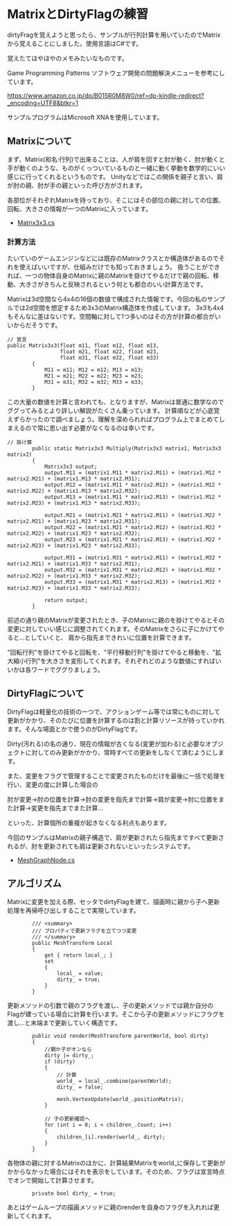 # MatrixとDirtyFlagの練習

dirtyFragを覚えようと思ったら、サンプルが行列計算を用いていたのでMatrixから覚えることにしました。使用言語はC#です。

覚えたてほやほやのメモみたいなものです。

Game Programming Patterns ソフトウェア開発の問題解決メニューを参考にしています。

https://www.amazon.co.jp/dp/B015R0M8W0/ref=dp-kindle-redirect?_encoding=UTF8&btkr=1

サンプルプログラムはMicrosoft XNAを使用しています。

## Matrixについて

まず、Matrix(和名:行列)で出来ることは、人が肩を回すと肘が動く、肘が動くと手が動くのような、ものがくっついているものと一緒に動く挙動を数学的にいい感じに行ってくれるというものです。
Unityなどではこの関係を親子と言い、肩が肘の親、肘が手の親といった呼び方がされます。

各部位がそれぞれMatrixを持っており、そこにはその部位の親に対しての位置、回転、大きさの情報が一つのMatrixに入っています。

- [Matrix3x3.cs](https://github.com/1827009/Tutorial/blob/1153547c6977cf8de67eecf6392f8188cfee38eb/OpusSample/OpusSample/OpusSample/Tutorial/Matrix/Matrix3x3.cs)

### 計算方法

たいていのゲームエンジンなどには既存のMatrixクラスとか構造体があるのでそれを使えばいいですが、仕組みだけでも知っておきましょう。
扱うことができれば、一つの物体自身のMatrixに親のMatrixを掛けてやるだけで親の回転、移動、大きさがきちんと反映されるという何とも都合のいい計算方法です。

Matrixは3d空間なら4x4の16個の数値で構成された情報です。今回の私のサンプルでは2d空間を想定するため3x3のMatrix構造体を作成しています。
3x3も4x4もそんなに差はないです。空間軸に対して1つ多いのはその方が計算の都合がいいからだそうです。
```
// 宣言
public Matrix3x3(float m11, float m12, float m13,
                 float m21, float m22, float m23,
                 float m31, float m32, float m33)
        {
            M11 = m11; M12 = m12; M13 = m13;
            M21 = m21; M22 = m22; M23 = m23;
            M31 = m31; M32 = m32; M33 = m33;
        }
```

この大量の数値を計算と言われても、となりますが、Matrixは普通に数学なのでググってみるとより詳しい解説がたくさん乗っています。
計算順などが心底覚えずらかったので調べましょう。理解を深められればプログラム上でまとめてしまえるので常に思い出す必要がなくなるのは幸いです。

```
// 掛け算
        public static Matrix3x3 Multiply(Matrix3x3 matrix1, Matrix3x3 matrix2)
        {
            Matrix3x3 output;
            output.M11 = (matrix1.M11 * matrix2.M11) + (matrix1.M12 * matrix2.M21) + (matrix1.M13 * matrix2.M31);
            output.M12 = (matrix1.M11 * matrix2.M12) + (matrix1.M12 * matrix2.M22) + (matrix1.M13 * matrix2.M32);
            output.M13 = (matrix1.M11 * matrix2.M13) + (matrix1.M12 * matrix2.M23) + (matrix1.M13 * matrix2.M33);

            output.M21 = (matrix1.M21 * matrix2.M11) + (matrix1.M22 * matrix2.M21) + (matrix1.M23 * matrix2.M31);
            output.M22 = (matrix1.M21 * matrix2.M12) + (matrix1.M22 * matrix2.M22) + (matrix1.M23 * matrix2.M32);
            output.M23 = (matrix1.M21 * matrix2.M13) + (matrix1.M22 * matrix2.M23) + (matrix1.M23 * matrix2.M33);

            output.M31 = (matrix1.M31 * matrix2.M11) + (matrix1.M32 * matrix2.M21) + (matrix1.M33 * matrix2.M31);
            output.M32 = (matrix1.M31 * matrix2.M12) + (matrix1.M32 * matrix2.M22) + (matrix1.M33 * matrix2.M32);
            output.M33 = (matrix1.M31 * matrix2.M13) + (matrix1.M32 * matrix2.M23) + (matrix1.M33 * matrix2.M33);

            return output;
        }        
```

前述の通り親のMatrixが変更されたとき、子のMatrixに親のを掛けてやるとその変更に対していい感じに調整されてくれます。そのMatrixをさらに子にかけてやると…としていくと、
肩から指先まできれいに位置を計算できます。

"回転行列"を掛けてやると回転を、"平行移動行列"を掛けてやると移動を、"拡大縮小行列"を大きさを変形してくれます。それぞれどのような数値にすればいいかは各ワードでググりましょう。

## DirtyFlagについて

DirtyFlagは軽量化の技術の一つで、アクションゲーム等では常にものに対して更新がかかり、そのたびに位置を計算するのは割と計算リソースが持っていかれます。そんな場面とかで使うのがDirtyFlagです。

Dirty(汚れる)の名の通り、現在の情報が古くなる(変更が加わる)と必要なオブジェクトに対してのみ更新がかかり、常時すべての更新をしなくて済むようにします。

また、変更をフラグで管理することで変更されたものだけを最後に一括で処理を行い、変更の度に計算した場合の

肘が変更→肘の位置を計算→肘の変更を指先まで計算→肩が変更→肘に位置をまた計算→変更を指先までまた計算…

といった、計算個所の重複が起きなくなる利点もあります。

今回のサンプルはMatrixの親子構造で、肩が更新されたら指先まですべて更新されるが、肘を更新されても肩は更新されないといったシステムです。

- [MeshGraphNode.cs](https://github.com/1827009/Tutorial/blob/06fc3e6b3ef6dfb4926fc92a241681306ea3a61c/OpusSample/OpusSample/OpusSample/Tutorial/DirtyMesh/MeshGraphNode.cs)

## アルゴリズム

Matrixに変更を加える際、セッタでdirtyFlagを建て、描画時に親から子へ更新処理を再帰呼び出しすることで実現しています。
```
        /// <summary>
        /// プロパティで更新フラグを立てつつ変更
        /// </summary>
        public MeshTransform Local
        {
            get { return local_; }
            set
            {
                local_ = value;
                dirty_ = true;
            }
        }
```

更新メソッドの引数で親のフラグを渡し、子の更新メソッドでは親か自分のFlagが建っている場合に計算を行います。そこから子の更新メソッドにフラグを渡し…と末端まで更新していく構造です。
```
        public void render(MeshTransform parentWorld, bool dirty)
        {
            //親か子がオンなら
            dirty |= dirty_;
            if (dirty)
            {
                // 計算
                world_ = local_.combine(parentWorld);
                dirty_ = false;

                mesh.VertexUpdate(world_.positionMatrix);
            }

            // 子の更新確認へ
            for (int i = 0; i < children_.Count; i++)
            {
                children_[i].render(world_, dirty);
            }
        }
```
各物体の親に対するMatrixのほかに、計算結果Matrixをworld_に保存して更新がかからなかった場合にはそれを表示をしています。そのため、フラグは宣言時点でオンで開始して計算させます。
```
        private bool dirty_ = true;
```

あとはゲームループの描画メソッドに親のrenderを自身のフラグを入れれば更新してくれます。
